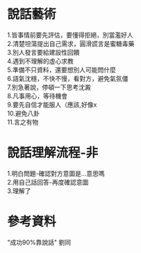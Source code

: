 # 說話藝術  
1.皆事情前要先評估，要懂得拒絕，別當濫好人  
2.清楚坦蕩提出自己需求，圓滑謊言是蜜糖毒藥  
3.別人發言要給建設性回饋  
4.遇到不理解的虛心求教  
5.準備不只資料，還要想別人可能問什麼    
6.語氣沈穩，不快不慢，看對方，避免氣氛僵    
7.別急著說，停頓一下思考沈澱  
8.凡事用心，等待機會  
9.要先自信才能服人（應該,好像x  
10.避免八卦  
11.言之有物  

# 說話理解流程-非 
1.明白問題-確認對方意圖是...意思嗎  
2.用自己話回答-再度確認意圖  
3.理解了  

# 參考資料
"成功90%靠說話" 劉同

